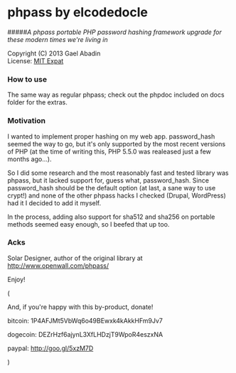 phpass by elcodedocle
=====================
#####*A phpass portable PHP password hashing framework upgrade for these modern times we're living in*

 Copyright (C) 2013 Gael Abadin<br/>
 License: [MIT Expat][1]
 
### How to use

The same way as regular phpass; check out the phpdoc included on docs folder for the extras.


### Motivation

I wanted to implement proper hashing on my web app. password\_hash seemed the way to go, but it's only supported by the most recent versions of PHP (at the time of writing this, PHP 5.5.0 was realeased just a few months ago...).

So I did some research and the most reasonably fast and tested library was phpass, but it lacked support for, guess what, password\_hash. Since password\_hash should be the default option (at last, a sane way to use crypt!) and none of the other phpass hacks I checked (Drupal, WordPress) had it I decided to add it myself.

In the process, adding also support for sha512 and sha256 on portable methods seemed easy enough, so I beefed that up too.

### Acks

Solar Designer, author of the original library at http://www.openwall.com/phpass/


Enjoy!

(

And, if you're happy with this by-product, donate! 

bitcoin: 1P4AFJMt5VbWq6o49BEwxk4kAkkHFm9Jv7 

dogecoin: DEZrHzf6ajynL3XfLHDzjT9WpoR4eszxNA 

paypal: http://goo.gl/5xzM7D

)

[1]: https://raw.githubusercontent.com/elcodedocle/phpass/master/LICENSE
